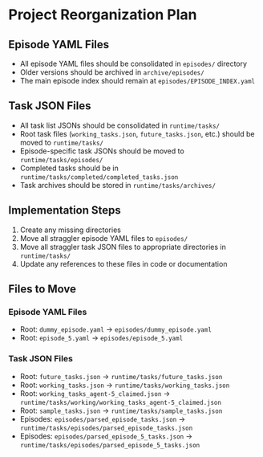 # Project Reorganization Plan

## Episode YAML Files
- All episode YAML files should be consolidated in `episodes/` directory
- Older versions should be archived in `archive/episodes/`
- The main episode index should remain at `episodes/EPISODE_INDEX.yaml`

## Task JSON Files
- All task list JSONs should be consolidated in `runtime/tasks/`
- Root task files (`working_tasks.json`, `future_tasks.json`, etc.) should be moved to `runtime/tasks/`
- Episode-specific task JSONs should be moved to `runtime/tasks/episodes/`
- Completed tasks should be in `runtime/tasks/completed/completed_tasks.json`
- Task archives should be stored in `runtime/tasks/archives/`

## Implementation Steps

1. Create any missing directories
2. Move all straggler episode YAML files to `episodes/`
3. Move all straggler task JSON files to appropriate directories in `runtime/tasks/`
4. Update any references to these files in code or documentation

## Files to Move

### Episode YAML Files
- Root: `dummy_episode.yaml` → `episodes/dummy_episode.yaml`
- Root: `episode_5.yaml` → `episodes/episode_5.yaml`

### Task JSON Files
- Root: `future_tasks.json` → `runtime/tasks/future_tasks.json`
- Root: `working_tasks.json` → `runtime/tasks/working_tasks.json`
- Root: `working_tasks_agent-5_claimed.json` → `runtime/tasks/working/working_tasks_agent-5_claimed.json`
- Root: `sample_tasks.json` → `runtime/tasks/sample_tasks.json`
- Episodes: `episodes/parsed_episode_tasks.json` → `runtime/tasks/episodes/parsed_episode_tasks.json`
- Episodes: `episodes/parsed_episode_5_tasks.json` → `runtime/tasks/episodes/parsed_episode_5_tasks.json` 